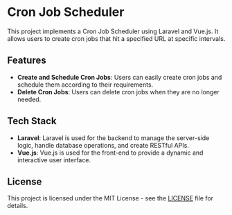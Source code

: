 # Cron Job Scheduler

This project implements a Cron Job Scheduler using Laravel and Vue.js. It allows users to create cron jobs that hit a specified URL at specific intervals.

## Features

- **Create and Schedule Cron Jobs**: Users can easily create cron jobs and schedule them according to their requirements.
- **Delete Cron Jobs**: Users can delete cron jobs when they are no longer needed.

## Tech Stack

- **Laravel**: Laravel is used for the backend to manage the server-side logic, handle database operations, and create RESTful APIs.
- **Vue.js**: Vue.js is used for the front-end to provide a dynamic and interactive user interface.

## License

This project is licensed under the MIT License - see the [LICENSE](LICENSE) file for details.
